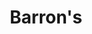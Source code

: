 ---
collection_archive: false
collection_category:
  - Editorial
  - Science
  - Tech
  - Climate Change
  - Color
  - Conceptual
  - Environments
collection_content: ''
collection_cover: 'https://d1sf55qlb7p6hz.cloudfront.net/barrons_header-cover-1.jpg'
collection_cover_mobile: 'https://d1sf55qlb7p6hz.cloudfront.net/verticalcovers-43.jpg'
collection_description: >-
  This recent cover for Barron’s I had [**_Shane
  Griffin_**](http://www.shanegriffin.nyc) lend a chromatic helping-hand to
  better illustrate “the truck of future.” Featured is the the Nikola Two, a
  class 8 hydrogen-electric truck with more than 1,000 horsepower and 2,000 ft.
  lbs. of torque – nearly double the horsepower of any semi-truck on the road.
  Photographed at the future site of the Nikola Motor Company’s1 million square
  foot factory in Coolidge, AZ.⁠
collection_filter: Commissioned + Stock
collection_hidden: false
collection_meta: The Truck of the Future Cover Story
collection_preview:
  - 'https://d1sf55qlb7p6hz.cloudfront.net/barron-nikola_covers-1.jpg'
  - 'https://d1sf55qlb7p6hz.cloudfront.net/barron-nikola_covers-2.jpg'
  - 'https://d1sf55qlb7p6hz.cloudfront.net/barron-nikola_covers-3.jpg'
  - 'https://d1sf55qlb7p6hz.cloudfront.net/barron-nikola_covers-4.jpg'
  - 'https://d1sf55qlb7p6hz.cloudfront.net/barron-2.jpg'
cover_image: ''
date: ''
hide_footer: true
layout: blocks
logo: ''
navigation_theme: black
px_extra: true
slug: barrons-cover
theme_color: '#F7E998'
theme_color_all_works: '#E69DFB'
title: 'Barron''s '
seo:
  meta_description: Nikola Truck photographed in Arizona
  meta_title: The Truck of the Future
collection_awards:
  - content: |-
      **2019**  
      AP 35: American Photography Annual 35  
      Best Personal Work Series:  
      "Phoenix: A Dystopian Legoland That Tastes Like Candy"
    template: popup-text-element
collection_exhibition:
  - content: |-
      **2019**  
      AP 35: American Photography Annual 35  
      Best Personal Work Series:  
      "Phoenix: A Dystopian Legoland That Tastes Like Candy"
    template: popup-text-element
collection_blocks:
  - _bookshop_name: collections/media-row-start
    row_alignment: between
  - _bookshop_name: collections/media-element
    block: media-element
    color: '#A994AB'
    image: 'https://d1sf55qlb7p6hz.cloudfront.net/barron-1.jpg'
    margin_left: '35'
    margin_right: ''
    margin_y: '100'
    width: '60'
  - _bookshop_name: collections/media-row
    row_alignment: between
  - _bookshop_name: collections/media-motion
    align_y: start
    margin_left: '10'
    margin_right: '0'
    margin_y: '200'
    template: block-media-motion
    vimeo_id: 458007593
    width: '40'
  - _bookshop_name: collections/media-row
    row_alignment: between
  - _bookshop_name: collections/media-element
    block: media-element
    color: '#F3D4B6'
    image: 'https://d1sf55qlb7p6hz.cloudfront.net/barron-4.jpg'
    margin_left: '20'
    margin_right: '0'
    margin_y: '200'
    width: '55'
  - _bookshop_name: collections/media-row
    row_alignment: between
  - _bookshop_name: collections/media-element
    block: media-element
    color: '#D7E5C6'
    image: 'https://d1sf55qlb7p6hz.cloudfront.net/barron-5.jpg'
    margin_left: '25'
    margin_right: ''
    margin_y: '300'
    width: '33'
  - _bookshop_name: collections/media-element
    block: media-element
    color: '#E6CAE4'
    image: 'https://d1sf55qlb7p6hz.cloudfront.net/barron-6.jpg'
    margin_right: '10'
    margin_y: '100'
    width: '25'
  - _bookshop_name: collections/media-row
    row_alignment: between
  - _bookshop_name: collections/media-element
    block: media-element
    color: '#F9D3D3'
    image: 'https://d1sf55qlb7p6hz.cloudfront.net/barron-7.jpg'
    margin_left: '40'
    margin_right: ''
    margin_y: '100'
    width: '45'
  - _bookshop_name: collections/media-row
    row_alignment: between
  - _bookshop_name: collections/media-element
    block: media-element
    color: '#F9F0C2'
    image: 'https://d1sf55qlb7p6hz.cloudfront.net/barron-10.jpg'
    margin_left: '15'
    margin_right: '0'
    margin_y: '100'
    width: '40'
  - _bookshop_name: collections/media-row
    row_alignment: between
  - _bookshop_name: collections/media-element
    block: media-element
    color: '#D1C0DF'
    image: 'https://d1sf55qlb7p6hz.cloudfront.net/barron-3.jpg'
    margin_left: '30'
    margin_right: ''
    margin_y: '100'
    width: '45'
collection_press:
  - content: |-
      **2019**  
      AP 35: American Photography Annual 35  
      Best Personal Work Series:  
      "Phoenix: A Dystopian Legoland That Tastes Like Candy"
    template: popup-text-element
---